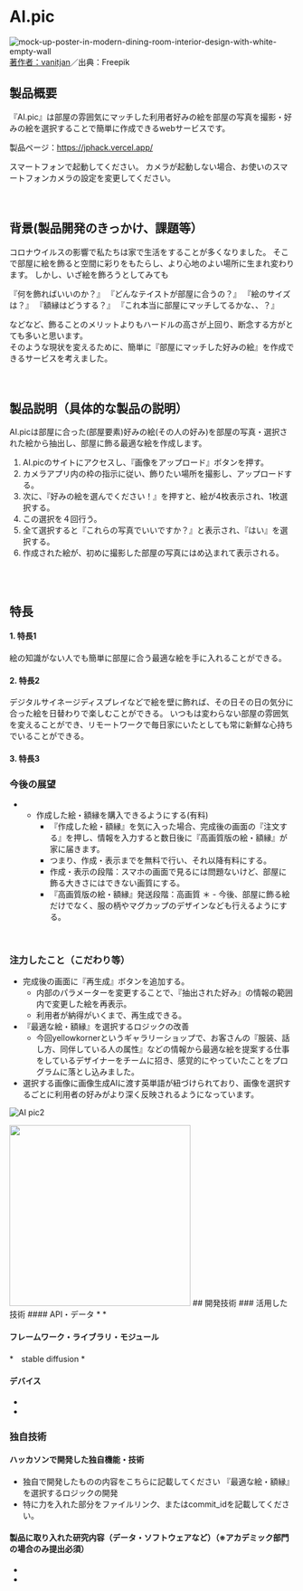 # AI.pic


![mock-up-poster-in-modern-dining-room-interior-design-with-white-empty-wall](https://user-images.githubusercontent.com/115523855/197341246-c5abbca6-6641-4759-aafe-107c5a3c035e.jpg)
<a href="https://jp.freepik.com/free-photo/_13109580.htm#query=empty%20room%20interior&position=3&from_view=search&track=sph">著作者：vanitjan</a>／出典：Freepik

## 製品概要
『AI.pic』は部屋の雰囲気にマッチした利用者好みの絵を部屋の写真を撮影・好みの絵を選択することで簡単に作成できるwebサービスです。

製品ページ：https://jphack.vercel.app/

スマートフォンで起動してください。
カメラが起動しない場合、お使いのスマートフォンカメラの設定を変更してください。
<br>
<br>
<br>
## 背景(製品開発のきっかけ、課題等）

コロナウイルスの影響で私たちは家で生活をすることが多くなりました。
そこで部屋に絵を飾ると空間に彩りをもたらし、より心地のよい場所に生まれ変わります。
しかし、いざ絵を飾ろうとしてみても

『何を飾ればいいのか？』
『どんなテイストが部屋に合うの？』
『絵のサイズは？』
『額縁はどうする？』
『これ本当に部屋にマッチしてるかな、、？』

などなど、飾ることのメリットよりもハードルの高さが上回り、断念する方がとても多いと思います。
<br>
そのような現状を変えるために、簡単に『部屋にマッチした好みの絵』を作成できるサービスを考えました。
<br>
<br>
<br>
## 製品説明（具体的な製品の説明）
AI.picは部屋に合った(部屋要素)好みの絵(その人の好み)を部屋の写真・選択された絵から抽出し、部屋に飾る最適な絵を作成します。

1. AI.picのサイトにアクセスし、『画像をアップロード』ボタンを押す。
2. カメラアプリ内の枠の指示に従い、飾りたい場所を撮影し、アップロードする。
3. 次に、『好みの絵を選んでください！』を押すと、絵が4枚表示され、1枚選択する。
4. この選択を４回行う。
5. 全て選択すると『これらの写真でいいですか？』と表示され、『はい』を選択する。
6. 作成された絵が、初めに撮影した部屋の写真にはめ込まれて表示される。
<br>
<br>

## 特長
#### 1. 特長1
絵の知識がない人でも簡単に部屋に合う最適な絵を手に入れることができる。
#### 2. 特長2
デジタルサイネージディスプレイなどで絵を壁に飾れば、その日その日の気分に合った絵を日替わりで楽しむことができる。
いつもは変わらない部屋の雰囲気を変えることができ、リモートワークで毎日家にいたとしても常に新鮮な心持ちでいることができる。
#### 3. 特長3

### 今後の展望
* - 作成した絵・額縁を購入できるようにする(有料)
    - 『作成した絵・額縁』を気に入った場合、完成後の画面の『注文する』を押し、情報を入力すると数日後に『高画質版の絵・額縁』が家に届きます。
    - つまり、作成・表示までを無料で行い、それ以降有料にする。
    - 作成・表示の段階：スマホの画面で見るには問題ないけど、部屋に飾る大きさにはできない画質にする。
    - 『高画質版の絵・額縁』発送段階：高画質
＊ - 今後、部屋に飾る絵だけでなく、服の柄やマグカップのデザインなども行えるようにする。
<br>

### 注力したこと（こだわり等）
- 完成後の画面に『再生成』ボタンを追加する。
    - 内部のパラメーターを変更することで、『抽出された好み』の情報の範囲内で変更した絵を再表示。
    - 利用者が納得がいくまで、再生成できる。
- 『最適な絵・額縁』を選択するロジックの改善
    - 今回yellowkornerというギャラリーショップで、お客さんの『服装、話し方、同伴している人の属性』などの情報から最適な絵を提案する仕事をしているデザイナーをチームに招き、感覚的にやっていたことをプログラムに落とし込みました。
- 選択する画像に画像生成AIに渡す英単語が紐づけられており、画像を選択するごとに利用者の好みがより深く反映されるようになっています。

![AI pic2](https://user-images.githubusercontent.com/115523855/197347196-faae8c70-671e-4a71-b1bf-bad8d4bd3098.gif)

<img src="![AI pic2](https://user-images.githubusercontent.com/115523855/197347196-faae8c70-671e-4a71-b1bf-bad8d4bd3098.gif)" width="320ｐｘ">
## 開発技術
### 活用した技術
#### API・データ
* 
* 

#### フレームワーク・ライブラリ・モジュール
*　stable diffusion
* 

#### デバイス
* 
* 

### 独自技術
#### ハッカソンで開発した独自機能・技術
* 独自で開発したものの内容をこちらに記載してください
 『最適な絵・額縁』を選択するロジックの開発
* 特に力を入れた部分をファイルリンク、またはcommit_idを記載してください。

#### 製品に取り入れた研究内容（データ・ソフトウェアなど）（※アカデミック部門の場合のみ提出必須）
* 
* 
